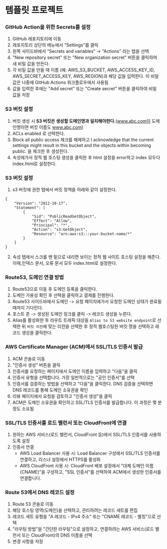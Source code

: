 # 템플릿 프로젝트


### GitHub Action을 위한 Secrets를 설정

1. GitHub 레포지토리에 이동
2. 레포지토리 상단의 메뉴에서 "Settings"를 클릭
3. 왼쪽 사이드바에서 "Secrets and variables" -> "Actions" 라는 탭을 선택
4. "New repository secret" 또는 "New organization secret" 버튼을 클릭하여 새 비밀 값을 만든다.
5. 각 비밀 값을 만들 때 이름 (예: AWS_S3_BUCKET, AWS_ACCESS_KEY_ID, AWS_SECRET_ACCESS_KEY, AWS_REGION)과 해당 값을 입력한다. 이 비밀 값은 나중에 GitHub Actions 워크플로우에서 사용됨
6. 값을 입력한 후에는 "Add secret" 또는 "Create secret" 버튼을 클릭하여 비밀 값을 저장

### S3 버킷 설정
1. 버킷 생성 시 **S3 버킷은 생성할 도메인명과 일치해야한다.**(www.abc.com이 도메인명이면 버킷 이름도 www.abc.com)
2. ACLs enabled 로 선택한다.
3. Block all public access 체크를 해제하고 I acknowledge that the current settings might result in this bucket and the objects within becoming public. 을 체크한 후 생성한다.
4. 속성에가서 정적 웹 호스팅 생성을 클릭한 후 html 설정을 error하고 index 모두다 index.html로 설정한다.


### S3 버킷 설정
1. s3 버킷애 권한 탭에서 버킷 정책을 아래와 같이 설정한다.
```
{
    "Version": "2012-10-17",
    "Statement": [
        {
            "Sid": "PublicReadGetObject",
            "Effect": "Allow",
            "Principal": "*",
            "Action": "s3:GetObject",
            "Resource": "arn:aws:s3:::your-bucket-name/*"
        }
    ]
}
```


2. 속성 탭에서 스크롤 맨 밑으로 내리면 보이는 정적 웹 사이트 호스팅 설정을 해준다. 이때,인덱스 문서, 오류 문서 모두 index.html로 설정한다.


### Route53, 도메인 연결 방법
1. Route53으로 이동 후 도메인 등록을 클릭한다.
2. 도메인 가용성 확인 후 선택을 클릭하고 결제를 진행한다.
3. Route53 사이드바에서 도메인 -> 요청 페이지에가서 요청한 도메인 상태가 완료될때까지 기다린다.
4. 호스트 존 -> 생성된 도메인 링크를 클릭 -> 레코드 생성을 누른다.
5. Alias를 활성화한 후 라우트 트래픽 대상을 `Alias to S3 website endpoint`로 선택한 뒤 `버킷 리전`에 맞는 리전을 선택한 후 정적 웹호스팅한 버킷 명을 선택하고 레코드 생성을 클릭한다.

### AWS Certificate Manager (ACM)에서 SSL/TLS 인증서 발급

1. ACM 콘솔로 이동
2. "인증서 생성" 버튼을 클릭
3. 인증서를 요청하는 페이지에서 도메인 이름을 입력하고 "다음"을 클릭
4. 인증서 유형을 선택합니다. 가장 일반적으로는 "공인 인증서"를 선택
5. 인증서를 검증하는 방법을 선택하고 "다음"을 클릭한다. DNS 검증을 선택하면 DNS 레코드를 통해 도메인 소유권을 확인
6. 리뷰 페이지에서 요청을 검토하고 "인증서 생성"을 클릭
7. ACM은 도메인 소유권을 확인하고 SSL/TLS 인증서를 발급합니다. 이 과정은 몇 분 정도 소요됨

### SSL/TLS 인증서를 로드 밸런서 또는 CloudFront에 연결

1. 원하는 AWS 서비스(로드 밸런서, CloudFront 등)에서 SSL/TLS 인증서를 사용하도록 설정
2. 인증서 연결
    - AWS Load Balancer 사용 시: Load Balancer 구성에서 SSL/TLS 인증서를 연결하고, 리스너 설정에서 HTTPS를 활성화
    - AWS CloudFront 사용 시: CloudFront 배포 설정에서 "대체 도메인 이름(CNAME)"을 구성하고, "SSL 인증서"를 선택하여 ACM에서 생성한 인증서를 연결합니다.

### Route 53에서 DNS 레코드 설정

1. Route 53 콘솔로 이동
2. 해당 호스팅 영역(도메인)을 선택하고, 관리하려는 레코드 세트를 편집
3. 레코드 세트 유형을 "A 레코드 - IPv4 주소" 또는 "CNAME 레코드 - 별칭"으로 선택
4. "라우팅 방법"을 "간단한 라우팅"으로 설정하고, 연결하려는 AWS 서비스(로드 밸런서 또는 CloudFront)의 DNS 이름을 선택
5. 변경 사항을 저장